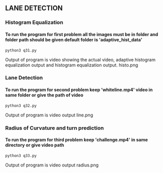 ## LANE DETECTION

### Histogram Equalization 
#### To run the program for first problem all the images must be in folder and folder path should be given default folder is 'adaptive_hist_data'
```
python3 q31.py 
```
Output of program is video showing the actual video, adaptive histogram equalization output and histogram equalization output.
histo.png

### Lane Detection
#### To run the program for second problem keep 'whiteline.mp4' video in same folder or give the path of video
```
python3 q32.py
```
Output of program is video output
line.png

### Radius of Curvature and turn prediction
#### To run the program for third problem keep 'challenge.mp4' in same directory or give video path
```
python3 q33.py
```
Output of program is video output
radius.png
